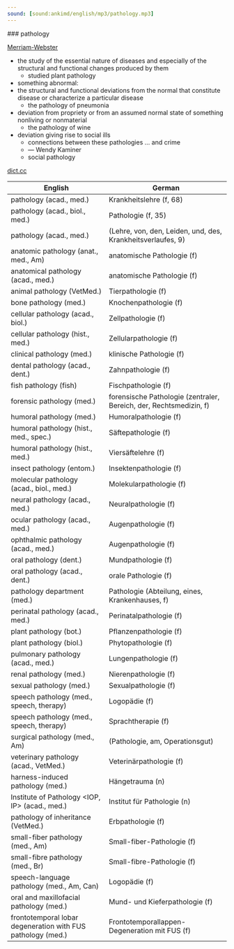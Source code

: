 ```yaml
---
sound: [sound:ankimd/english/mp3/pathology.mp3]
---
```


\### pathology

[Merriam-Webster](https://www.merriam-webster.com/dictionary/pathology)

- the study of the essential nature of diseases and especially of the structural and functional changes produced by them
    - studied plant pathology
- something abnormal:
- the structural and functional deviations from the normal that constitute disease or characterize a particular disease
    - the pathology of pneumonia
- deviation from propriety or from an assumed normal state of something nonliving or nonmaterial
    - the pathology of wine
- deviation giving rise to social ills
    - connections between these pathologies … and crime
    - — Wendy Kaminer
    - social pathology

[dict.cc](https://www.dict.cc/pathology)

| English        | German       |
| -------------- | ------------ |
| pathology (acad., med.) | Krankheitslehre (f, 68) |
| pathology (acad., biol., med.) | Pathologie (f, 35) |
| pathology (acad., med.) |  (Lehre, von, den, Leiden, und, des, Krankheitsverlaufes, 9) |
| anatomic pathology (anat., med., Am) | anatomische Pathologie (f) |
| anatomical pathology (acad., med.) | anatomische Pathologie (f) |
| animal pathology (VetMed.) | Tierpathologie (f) |
| bone pathology (med.) | Knochenpathologie (f) |
| cellular pathology (acad., biol.) | Zellpathologie (f) |
| cellular pathology (hist., med.) | Zellularpathologie (f) |
| clinical pathology (med.) | klinische Pathologie (f) |
| dental pathology (acad., dent.) | Zahnpathologie (f) |
| fish pathology (fish) | Fischpathologie (f) |
| forensic pathology (med.) | forensische Pathologie (zentraler, Bereich, der, Rechtsmedizin, f) |
| humoral pathology (med.) | Humoralpathologie (f) |
| humoral pathology (hist., med., spec.) | Säftepathologie (f) |
| humoral pathology (hist., med.) | Viersäftelehre (f) |
| insect pathology (entom.) | Insektenpathologie (f) |
| molecular pathology (acad., biol., med.) | Molekularpathologie (f) |
| neural pathology (acad., med.) | Neuralpathologie (f) |
| ocular pathology (acad., med.) | Augenpathologie (f) |
| ophthalmic pathology (acad., med.) | Augenpathologie (f) |
| oral pathology (dent.) | Mundpathologie (f) |
| oral pathology (acad., dent.) | orale Pathologie (f) |
| pathology department (med.) | Pathologie (Abteilung, eines, Krankenhauses, f) |
| perinatal pathology (acad., med.) | Perinatalpathologie (f) |
| plant pathology (bot.) | Pflanzenpathologie (f) |
| plant pathology (biol.) | Phytopathologie (f) |
| pulmonary pathology (acad., med.) | Lungenpathologie (f) |
| renal pathology (med.) | Nierenpathologie (f) |
| sexual pathology (med.) | Sexualpathologie (f) |
| speech pathology (med., speech, therapy) | Logopädie (f) |
| speech pathology (med., speech, therapy) | Sprachtherapie (f) |
| surgical pathology (med., Am) |  (Pathologie, am, Operationsgut) |
| veterinary pathology (acad., VetMed.) | Veterinärpathologie (f) |
| harness-induced pathology (med.) | Hängetrauma (n) |
| Institute of Pathology <IOP, IP> (acad., med.) | Institut für Pathologie <IP> (n) |
| pathology of inheritance (VetMed.) | Erbpathologie (f) |
| small-fiber pathology (med., Am) | Small-fiber-Pathologie (f) |
| small-fibre pathology (med., Br) | Small-fibre-Pathologie (f) |
| speech-language pathology <SLP> (med., Am, Can) | Logopädie (f) |
| oral and maxillofacial pathology (med.) | Mund- und Kieferpathologie (f) |
| frontotemporal lobar degeneration with FUS pathology <FTLD-FUS> (med.) | Frontotemporallappen-Degeneration mit FUS <FTLD-FUS> (f) |
